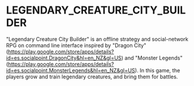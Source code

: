 # LEGENDARY_CREATURE_CITY_BUILDER

"Legendary Creature City Builder" is an offline strategy and social-network RPG on command line interface 
inspired by "Dragon City"
(https://play.google.com/store/apps/details?id=es.socialpoint.DragonCity&hl=en_NZ&gl=US) and "Monster Legends"
(https://play.google.com/store/apps/details?id=es.socialpoint.MonsterLegends&hl=en_NZ&gl=US). In this game, the players 
grow and train legendary creatures, and bring them for battles.